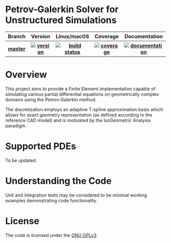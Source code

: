 # Petrov-Galerkin Solver for Unstructured Simulations

<table>
	<tr>
		<th>Branch</th>
		<th>Version</th>
		<th>Linux/macOS</th>
		<th>Coverage</th>
		<th>Documentation</th>
	</tr>
	<tr>
		<th>
			<a href="https://github.com/PhilipZwanenburg/PeGaSUS/tree/master">
				master
			</a>
		</th>
		<th>
			<a href="https://badge.fury.io/">
				<img src="https://badge.fury.io/gh/PhilipZwanenburg%2FPeGaSUS.svg"
				     title="version">
			</a>
		</th>
		<th>
			<a href="https://travis-ci.org/PhilipZwanenburg/PeGaSUS">
				<img src="https://travis-ci.org/PhilipZwanenburg/PeGaSUS.svg?branch=master"
				     title="build status">
			</a>
		</th>
		<th>
			<a href="https://codecov.io/gh/PhilipZwanenburg/PeGaSUS/branch/master">
				<img src="https://codecov.io/gh/PhilipZwanenburg/PeGaSUS/branch/master/graph/badge.svg"
				     title="coverage">
			</a>
		</th>
		<th>
			<a href="https://codedocs.xyz/PhilipZwanenburg/PeGaSUS/">
				<img src="https://codedocs.xyz/PhilipZwanenburg/PeGaSUS.svg"
				     title="documentation">
			</a>
		</th>
	</tr>
</table>


# Overview

This project aims to provide a Finite Element implementation capable of simulating various partial
differential equations on geometrically complex domains using the Petrov-Galerkin method.

The discretization employs an adaptive T-spline approximation basis which allows for exact geometry
representation (as defined according to the reference CAD model) and is motivated by the
IsoGeometric Analysis paradigm.

# Supported PDEs

To be updated.

# Understanding the Code

Unit and integration tests may be considered to be minimal working examples demonstrating code
functionality.


# License

The code is licensed under the [GNU GPLv3](LICENSE.md).
